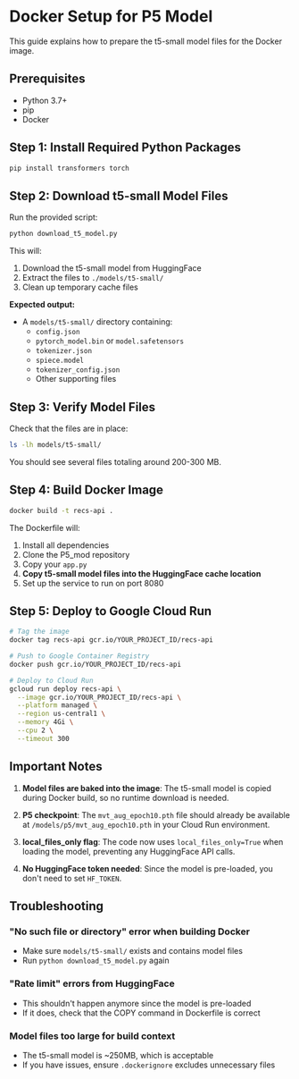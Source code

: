 # Docker Setup for P5 Model

This guide explains how to prepare the t5-small model files for the Docker image.

## Prerequisites

- Python 3.7+
- pip
- Docker

## Step 1: Install Required Python Packages

```bash
pip install transformers torch
```

## Step 2: Download t5-small Model Files

Run the provided script:

```bash
python download_t5_model.py
```

This will:
1. Download the t5-small model from HuggingFace
2. Extract the files to `./models/t5-small/`
3. Clean up temporary cache files

**Expected output:**
- A `models/t5-small/` directory containing:
  - `config.json`
  - `pytorch_model.bin` or `model.safetensors`
  - `tokenizer.json`
  - `spiece.model`
  - `tokenizer_config.json`
  - Other supporting files

## Step 3: Verify Model Files

Check that the files are in place:

```bash
ls -lh models/t5-small/
```

You should see several files totaling around 200-300 MB.

## Step 4: Build Docker Image

```bash
docker build -t recs-api .
```

The Dockerfile will:
1. Install all dependencies
2. Clone the P5_mod repository
3. Copy your `app.py`
4. **Copy t5-small model files into the HuggingFace cache location**
5. Set up the service to run on port 8080

## Step 5: Deploy to Google Cloud Run

```bash
# Tag the image
docker tag recs-api gcr.io/YOUR_PROJECT_ID/recs-api

# Push to Google Container Registry
docker push gcr.io/YOUR_PROJECT_ID/recs-api

# Deploy to Cloud Run
gcloud run deploy recs-api \
  --image gcr.io/YOUR_PROJECT_ID/recs-api \
  --platform managed \
  --region us-central1 \
  --memory 4Gi \
  --cpu 2 \
  --timeout 300
```

## Important Notes

1. **Model files are baked into the image**: The t5-small model is copied during Docker build, so no runtime download is needed.

2. **P5 checkpoint**: The `mvt_aug_epoch10.pth` file should already be available at `/models/p5/mvt_aug_epoch10.pth` in your Cloud Run environment.

3. **local_files_only flag**: The code now uses `local_files_only=True` when loading the model, preventing any HuggingFace API calls.

4. **No HuggingFace token needed**: Since the model is pre-loaded, you don't need to set `HF_TOKEN`.

## Troubleshooting

### "No such file or directory" error when building Docker
- Make sure `models/t5-small/` exists and contains model files
- Run `python download_t5_model.py` again

### "Rate limit" errors from HuggingFace
- This shouldn't happen anymore since the model is pre-loaded
- If it does, check that the COPY command in Dockerfile is correct

### Model files too large for build context
- The t5-small model is ~250MB, which is acceptable
- If you have issues, ensure `.dockerignore` excludes unnecessary files
